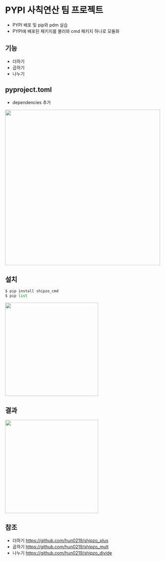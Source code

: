 # PYPI 사칙연산 팀 프로젝트
- PYPI 배포 및 pip와 pdm 실습
- PYPI에 배포된 패키지를 불러와 cmd 패키지 하나로 모듈화

## **기능**
- 더하기
- 곱하기
- 나누기

## **pyproject.toml**
- dependencies 추가
<img src="https://github.com/user-attachments/assets/cc19a31c-fdc9-4ca2-8ce0-2e80f005f2e5" width="500"/>


## **설치**
```py
$ pip install shipzo_cmd
$ pip list
```
<img src="https://github.com/user-attachments/assets/ae59a3c2-59a4-4285-a8fd-51302f293176" width="300"/>

## **결과**
<img src="https://github.com/user-attachments/assets/b96c9f24-53dc-4471-8bbe-fc1337b5ab0a" width="300"/>

## **참조**
- 더하기
https://github.com/hun0219/shipzo_plus
- 곱하기
https://github.com/hun0219/shipzo_mult
- 나누기
https://github.com/hun0219/shipzo_divide
